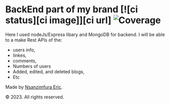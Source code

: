 # BackEnd part of my brand  [![ci status][ci image]][ci url] ![Coverage](https://img.shields.io/badge/code--coverage-65%25-orange)

Here I used nodeJs/Express libary and MongoDB for backend.
I will be able to a make Rest APIs of the:

- users info,
- linkes,
- comments,
- Numbers of users
- Added, edited, and deleted blogs,
- Etc

Made by [Nsanzimfura Eric](github.com/Kress20000).

© 2023. All rights reserved.
